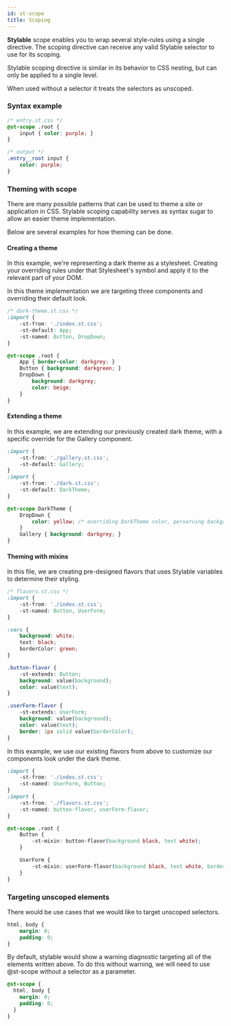 ```yaml
---
id: st-scope
title: Scoping
---
```


**Stylable** scope enables you to wrap several style-rules using a single directive.
The scoping directive can receive any valid Stylable selector to use for its scoping.

Stylable scoping directive is similar in its behavior to CSS nesting, but can only be applied to a single level.

When used without a selector it treats the selectors as unscoped.
### Syntax example
```css
/* entry.st.css */
@st-scope .root {
    input { color: purple; }  
}
```

```css
/* output */
.entry__root input {
    color: purple;
} 
```

### Theming with scope

There are many possible patterns that can be used to theme a site or application in CSS. Stylable scoping capability serves as syntax sugar to allow an easier theme implementation.

Below are several examples for how theming can be done.

#### Creating a theme
In this example, we're representing a dark theme as a stylesheet. Creating your overriding rules under that Stylesheet's symbol and apply it to the relevant part of your DOM.

In this theme implementation we are targeting three components and overriding their default look.

```css
/* dark-theme.st.css */
:import {
    -st-from: './index.st.css';
    -st-default: App;
    -st-named: Button, DropDown;
}

@st-scope .root {
    App { border-color: darkgrey; }
    Button { background: darkgreen; }
    DropDown {
        background: darkgrey;
        color: beige;
    }
}
```

#### Extending a theme
In this example, we are extending our previously created dark theme, with a specific override for the Gallery component.

```css
:import {
    -st-from: './gallery.st.css';
    -st-default: Gallery;
}
:import {
    -st-from: './dark.st.css';
    -st-default: DarkTheme;
}

@st-scope DarkTheme {
    DropDown {
        color: yellow; /* overriding DarkTheme color, perserving background */
    }
    Gallery { background: darkgrey; }
}
```

#### Theming with mixins
In this file, we are creating pre-designed flavors that uses Stylable variables to determine their styling.

```css
/* flavors.st.css */
:import {
    -st-from: './index.st.css';
    -st-named: Button, UserForm;
}

:vars {
    background: white;
    text: black;
    borderColor: green;
}

.button-flavor {
    -st-extends: Button;
    background: value(background);
    color: value(text);
}

.userForm-flavor {
    -st-extends: UserForm;
    background: value(background);
    color: value(text);
    border: 1px solid value(borderColor);
}
```

In this example, we use our existing flavors from above to customize our components look under the dark theme.

```css
:import {
    -st-from: './index.st.css';
    -st-named: UserForm, Button;
}
:import {
    -st-from: './flavors.st.css';
    -st-named: button-flavor, userForm-flavor;
}

@st-scope .root {
    Button {
        -st-mixin: button-flavor(background black, text white);
    }

    UserForm {
        -st-mixin: userForm-flavor(background black, text white, borderColor #f4f4f4);
    }
}
```

### Targeting unscoped elements 

There would be use cases that we would like to target unscoped selectors.


```css
html, body {
    margin: 0;
    padding: 0;
}
```


By default, stylable would show a warning diagnostic targeting all of the elements written above. To do this without warning, we will need to use @st-scope without a selector as a parameter.

```css
@st-scope {
  html, body {
    margin: 0;
    padding: 0;
  }
}
```